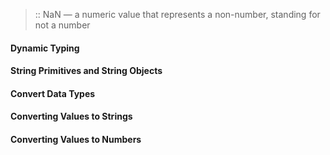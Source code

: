 > :: NaN — a numeric value that represents a non-number, standing for not a number
#### Dynamic Typing
#### String Primitives and String Objects
#### Convert Data Types 
#### Converting Values to Strings
#### Converting Values to Numbers

